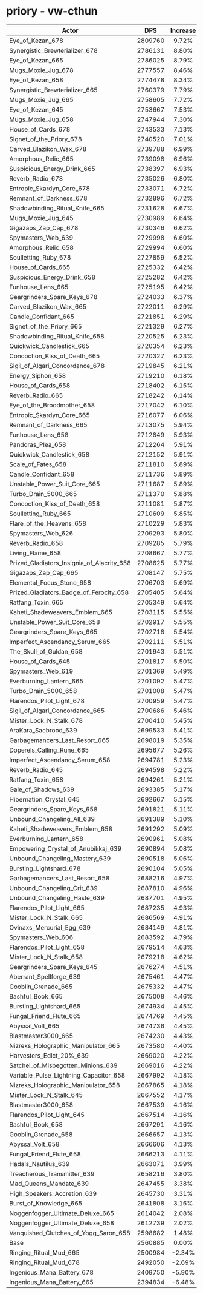 # priory - vw-cthun
| Actor | DPS | Increase |
|---|:---:|:---:|
|Eye_of_Kezan_678|2809760|9.72%|
|Synergistic_Brewterializer_678|2786131|8.80%|
|Eye_of_Kezan_665|2786025|8.79%|
|Mugs_Moxie_Jug_678|2777557|8.46%|
|Eye_of_Kezan_658|2774478|8.34%|
|Synergistic_Brewterializer_665|2760379|7.79%|
|Mugs_Moxie_Jug_665|2758605|7.72%|
|Eye_of_Kezan_645|2753667|7.53%|
|Mugs_Moxie_Jug_658|2747944|7.30%|
|House_of_Cards_678|2743533|7.13%|
|Signet_of_the_Priory_678|2740520|7.01%|
|Carved_Blazikon_Wax_678|2739788|6.99%|
|Amorphous_Relic_665|2739098|6.96%|
|Suspicious_Energy_Drink_665|2738397|6.93%|
|Reverb_Radio_678|2735026|6.80%|
|Entropic_Skardyn_Core_678|2733071|6.72%|
|Remnant_of_Darkness_678|2732896|6.72%|
|Shadowbinding_Ritual_Knife_665|2731628|6.67%|
|Mugs_Moxie_Jug_645|2730989|6.64%|
|Gigazaps_Zap_Cap_678|2730346|6.62%|
|Spymasters_Web_639|2729998|6.60%|
|Amorphous_Relic_658|2729994|6.60%|
|Soulletting_Ruby_678|2727859|6.52%|
|House_of_Cards_665|2725332|6.42%|
|Suspicious_Energy_Drink_658|2725282|6.42%|
|Funhouse_Lens_665|2725195|6.42%|
|Geargrinders_Spare_Keys_678|2724033|6.37%|
|Carved_Blazikon_Wax_665|2722011|6.29%|
|Candle_Confidant_665|2721851|6.29%|
|Signet_of_the_Priory_665|2721329|6.27%|
|Shadowbinding_Ritual_Knife_658|2720525|6.23%|
|Quickwick_Candlestick_665|2720354|6.23%|
|Concoction_Kiss_of_Death_665|2720327|6.23%|
|Sigil_of_Algari_Concordance_678|2719845|6.21%|
|Energy_Siphon_658|2719210|6.18%|
|House_of_Cards_658|2718402|6.15%|
|Reverb_Radio_665|2718242|6.14%|
|Eye_of_the_Broodmother_658|2717042|6.10%|
|Entropic_Skardyn_Core_665|2716077|6.06%|
|Remnant_of_Darkness_665|2713075|5.94%|
|Funhouse_Lens_658|2712849|5.93%|
|Pandoras_Plea_658|2712264|5.91%|
|Quickwick_Candlestick_658|2712152|5.91%|
|Scale_of_Fates_658|2711810|5.89%|
|Candle_Confidant_658|2711736|5.89%|
|Unstable_Power_Suit_Core_665|2711687|5.89%|
|Turbo_Drain_5000_665|2711370|5.88%|
|Concoction_Kiss_of_Death_658|2711081|5.87%|
|Soulletting_Ruby_665|2710609|5.85%|
|Flare_of_the_Heavens_658|2710229|5.83%|
|Spymasters_Web_626|2709293|5.80%|
|Reverb_Radio_658|2709285|5.79%|
|Living_Flame_658|2708667|5.77%|
|Prized_Gladiators_Insignia_of_Alacrity_658|2708625|5.77%|
|Gigazaps_Zap_Cap_665|2708147|5.75%|
|Elemental_Focus_Stone_658|2706703|5.69%|
|Prized_Gladiators_Badge_of_Ferocity_658|2705405|5.64%|
|Ratfang_Toxin_665|2705349|5.64%|
|Kaheti_Shadeweavers_Emblem_665|2703115|5.55%|
|Unstable_Power_Suit_Core_658|2702917|5.55%|
|Geargrinders_Spare_Keys_665|2702718|5.54%|
|Imperfect_Ascendancy_Serum_665|2702111|5.51%|
|The_Skull_of_Guldan_658|2701943|5.51%|
|House_of_Cards_645|2701817|5.50%|
|Spymasters_Web_619|2701369|5.49%|
|Everburning_Lantern_665|2701092|5.47%|
|Turbo_Drain_5000_658|2701008|5.47%|
|Flarendos_Pilot_Light_678|2700959|5.47%|
|Sigil_of_Algari_Concordance_665|2700686|5.46%|
|Mister_Lock_N_Stalk_678|2700410|5.45%|
|AraKara_Sacbrood_639|2699533|5.41%|
|Garbagemancers_Last_Resort_665|2698019|5.35%|
|Doperels_Calling_Rune_665|2695677|5.26%|
|Imperfect_Ascendancy_Serum_658|2694781|5.23%|
|Reverb_Radio_645|2694598|5.22%|
|Ratfang_Toxin_658|2694261|5.21%|
|Gale_of_Shadows_639|2693385|5.17%|
|Hibernation_Crystal_645|2692667|5.15%|
|Geargrinders_Spare_Keys_658|2691821|5.11%|
|Unbound_Changeling_All_639|2691389|5.10%|
|Kaheti_Shadeweavers_Emblem_658|2691292|5.09%|
|Everburning_Lantern_658|2690961|5.08%|
|Empowering_Crystal_of_Anubikkaj_639|2690894|5.08%|
|Unbound_Changeling_Mastery_639|2690518|5.06%|
|Bursting_Lightshard_678|2690104|5.05%|
|Garbagemancers_Last_Resort_658|2688216|4.97%|
|Unbound_Changeling_Crit_639|2687810|4.96%|
|Unbound_Changeling_Haste_639|2687701|4.95%|
|Flarendos_Pilot_Light_665|2687235|4.93%|
|Mister_Lock_N_Stalk_665|2686569|4.91%|
|Ovinaxs_Mercurial_Egg_639|2684149|4.81%|
|Spymasters_Web_606|2683592|4.79%|
|Flarendos_Pilot_Light_658|2679514|4.63%|
|Mister_Lock_N_Stalk_658|2679218|4.62%|
|Geargrinders_Spare_Keys_645|2676274|4.51%|
|Aberrant_Spellforge_639|2675461|4.47%|
|Gooblin_Grenade_665|2675332|4.47%|
|Bashful_Book_665|2675008|4.46%|
|Bursting_Lightshard_665|2674934|4.45%|
|Fungal_Friend_Flute_665|2674769|4.45%|
|Abyssal_Volt_665|2674736|4.45%|
|Blastmaster3000_665|2674230|4.43%|
|Nizreks_Holographic_Manipulator_665|2673580|4.40%|
|Harvesters_Edict_20%_639|2669020|4.22%|
|Satchel_of_Misbegotten_Minions_639|2669016|4.22%|
|Variable_Pulse_Lightning_Capacitor_658|2667992|4.18%|
|Nizreks_Holographic_Manipulator_658|2667865|4.18%|
|Mister_Lock_N_Stalk_645|2667552|4.17%|
|Blastmaster3000_658|2667539|4.16%|
|Flarendos_Pilot_Light_645|2667514|4.16%|
|Bashful_Book_658|2667291|4.16%|
|Gooblin_Grenade_658|2666657|4.13%|
|Abyssal_Volt_658|2666606|4.13%|
|Fungal_Friend_Flute_658|2666213|4.11%|
|Hadals_Nautilus_639|2663071|3.99%|
|Treacherous_Transmitter_639|2658216|3.80%|
|Mad_Queens_Mandate_639|2647455|3.38%|
|High_Speakers_Accretion_639|2645730|3.31%|
|Burst_of_Knowledge_665|2641808|3.16%|
|Noggenfogger_Ultimate_Deluxe_665|2614042|2.08%|
|Noggenfogger_Ultimate_Deluxe_658|2612739|2.02%|
|Vanquished_Clutches_of_Yogg_Saron_658|2598682|1.48%|
|Base|2560885|0.00%|
|Ringing_Ritual_Mud_665|2500984|-2.34%|
|Ringing_Ritual_Mud_678|2492050|-2.69%|
|Ingenious_Mana_Battery_678|2409750|-5.90%|
|Ingenious_Mana_Battery_665|2394834|-6.48%|
